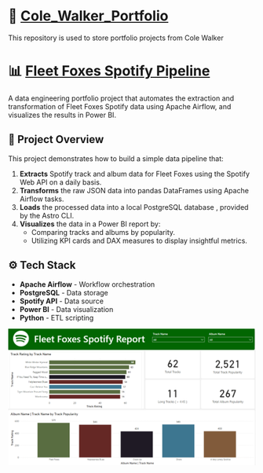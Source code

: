 #  📃 [Cole_Walker_Portfolio](https://github.com/Cole-Walker314/Cole_Walker_Portfolio)
This repository is used to store portfolio projects from Cole Walker

# 📊 [Fleet Foxes Spotify Pipeline](https://github.com/Cole-Walker314/Cole_Walker_Portfolio/tree/main/fleet-foxes-spotify-pipeline)

A data engineering portfolio project that automates the extraction and transformation of Fleet Foxes Spotify data using Apache Airflow, and visualizes the results in Power BI.

## 🎯 Project Overview

This project demonstrates how to build a simple data pipeline that:
1. **Extracts** Spotify track and album data for Fleet Foxes using the Spotify Web API on a daily basis.
2. **Transforms** the raw JSON data into pandas DataFrames using Apache Airflow tasks.
3. **Loads** the processed data into a local PostgreSQL database , provided by the Astro CLI.
4. **Visualizes** the data in a Power BI report by:
   - Comparing tracks and albums by popularity.
   - Utilizing KPI cards and DAX measures to display insightful metrics.

## ⚙️ Tech Stack

- **Apache Airflow** - Workflow orchestration
- **PostgreSQL** - Data storage
- **Spotify API** - Data source
- **Power BI** - Data visualization
- **Python** - ETL scripting

![](/images/spotify-report-page.png)
